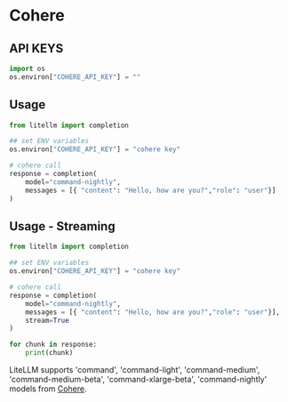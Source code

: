 # Cohere

## API KEYS

```python
import os 
os.environ["COHERE_API_KEY"] = ""
```

## Usage

```python
from litellm import completion

## set ENV variables
os.environ["COHERE_API_KEY"] = "cohere key"

# cohere call
response = completion(
    model="command-nightly", 
    messages = [{ "content": "Hello, how are you?","role": "user"}]
)
```

## Usage - Streaming

```python
from litellm import completion

## set ENV variables
os.environ["COHERE_API_KEY"] = "cohere key"

# cohere call
response = completion(
    model="command-nightly", 
    messages = [{ "content": "Hello, how are you?","role": "user"}],
    stream=True
)

for chunk in response:
    print(chunk)
```

LiteLLM supports 'command', 'command-light', 'command-medium', 'command-medium-beta', 'command-xlarge-beta', 'command-nightly' models from [Cohere](https://cohere.com/). 